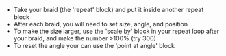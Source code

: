 - Take your braid (the &#39;repeat&#39; block) and put it inside another repeat block
- After each braid, you will need to set size, angle, and position
- To make the size larger, use the &#39;scale by&#39; block in your repeat loop after your braid, and make the number &gt;100% (try 300)
- To reset the angle your can use the &#39;point at angle&#39; block
